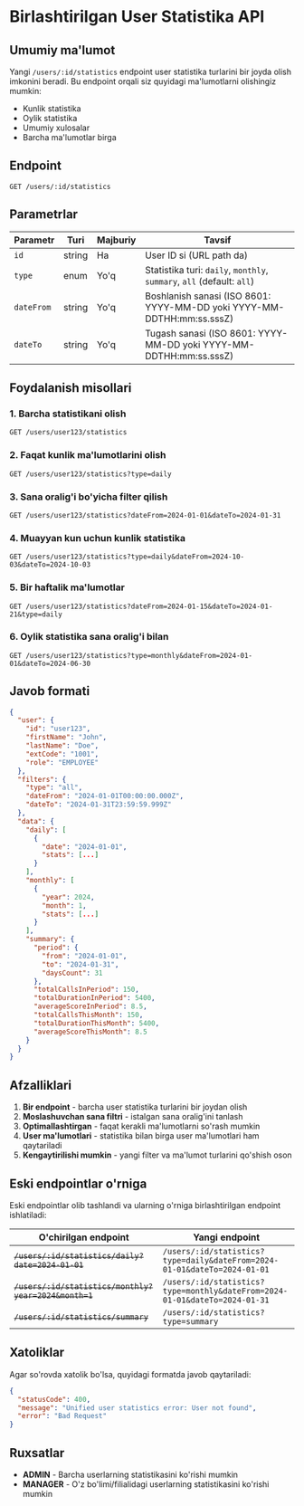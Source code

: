 # Birlashtirilgan User Statistika API

## Umumiy ma'lumot

Yangi `/users/:id/statistics` endpoint user statistika turlarini bir joyda olish imkonini beradi. Bu endpoint orqali siz quyidagi ma'lumotlarni olishingiz mumkin:

- Kunlik statistika
- Oylik statistika  
- Umumiy xulosalar
- Barcha ma'lumotlar birga

## Endpoint

```
GET /users/:id/statistics
```

## Parametrlar

| Parametr | Turi | Majburiy | Tavsif |
|----------|------|----------|--------|
| `id` | string | Ha | User ID si (URL path da) |
| `type` | enum | Yo'q | Statistika turi: `daily`, `monthly`, `summary`, `all` (default: `all`) |
| `dateFrom` | string | Yo'q | Boshlanish sanasi (ISO 8601: YYYY-MM-DD yoki YYYY-MM-DDTHH:mm:ss.sssZ) |
| `dateTo` | string | Yo'q | Tugash sanasi (ISO 8601: YYYY-MM-DD yoki YYYY-MM-DDTHH:mm:ss.sssZ) |

## Foydalanish misollari

### 1. Barcha statistikani olish
```http
GET /users/user123/statistics
```

### 2. Faqat kunlik ma'lumotlarini olish
```http
GET /users/user123/statistics?type=daily
```

### 3. Sana oralig'i bo'yicha filter qilish
```http
GET /users/user123/statistics?dateFrom=2024-01-01&dateTo=2024-01-31
```

### 4. Muayyan kun uchun kunlik statistika
```http
GET /users/user123/statistics?type=daily&dateFrom=2024-10-03&dateTo=2024-10-03
```

### 5. Bir haftalik ma'lumotlar
```http
GET /users/user123/statistics?dateFrom=2024-01-15&dateTo=2024-01-21&type=daily
```

### 6. Oylik statistika sana oralig'i bilan
```http
GET /users/user123/statistics?type=monthly&dateFrom=2024-01-01&dateTo=2024-06-30
```

## Javob formati

```json
{
  "user": {
    "id": "user123",
    "firstName": "John",
    "lastName": "Doe",
    "extCode": "1001",
    "role": "EMPLOYEE"
  },
  "filters": {
    "type": "all",
    "dateFrom": "2024-01-01T00:00:00.000Z",
    "dateTo": "2024-01-31T23:59:59.999Z"
  },
  "data": {
    "daily": [
      {
        "date": "2024-01-01",
        "stats": [...]
      }
    ],
    "monthly": [
      {
        "year": 2024,
        "month": 1,
        "stats": [...]
      }
    ],
    "summary": {
      "period": {
        "from": "2024-01-01",
        "to": "2024-01-31",
        "daysCount": 31
      },
      "totalCallsInPeriod": 150,
      "totalDurationInPeriod": 5400,
      "averageScoreInPeriod": 8.5,
      "totalCallsThisMonth": 150,
      "totalDurationThisMonth": 5400,
      "averageScoreThisMonth": 8.5
    }
  }
}
```

## Afzalliklari

1. **Bir endpoint** - barcha user statistika turlarini bir joydan olish
2. **Moslashuvchan sana filtri** - istalgan sana oralig'ini tanlash
3. **Optimallashtirgan** - faqat kerakli ma'lumotlarni so'rash mumkin
4. **User ma'lumotlari** - statistika bilan birga user ma'lumotlari ham qaytariladi
5. **Kengaytirilishi mumkin** - yangi filter va ma'lumot turlarini qo'shish oson

## Eski endpointlar o'rniga

Eski endpointlar olib tashlandi va ularning o'rniga birlashtirilgan endpoint ishlatiladi:

| O'chirilgan endpoint | Yangi endpoint |
|---------------------|----------------|
| ~~`/users/:id/statistics/daily?date=2024-01-01`~~ | `/users/:id/statistics?type=daily&dateFrom=2024-01-01&dateTo=2024-01-01` |
| ~~`/users/:id/statistics/monthly?year=2024&month=1`~~ | `/users/:id/statistics?type=monthly&dateFrom=2024-01-01&dateTo=2024-01-31` |
| ~~`/users/:id/statistics/summary`~~ | `/users/:id/statistics?type=summary` |

## Xatoliklar

Agar so'rovda xatolik bo'lsa, quyidagi formatda javob qaytariladi:

```json
{
  "statusCode": 400,
  "message": "Unified user statistics error: User not found",
  "error": "Bad Request"
}
```

## Ruxsatlar

- **ADMIN** - Barcha userlarning statistikasini ko'rishi mumkin
- **MANAGER** - O'z bo'limi/filialidagi userlarning statistikasini ko'rishi mumkin
